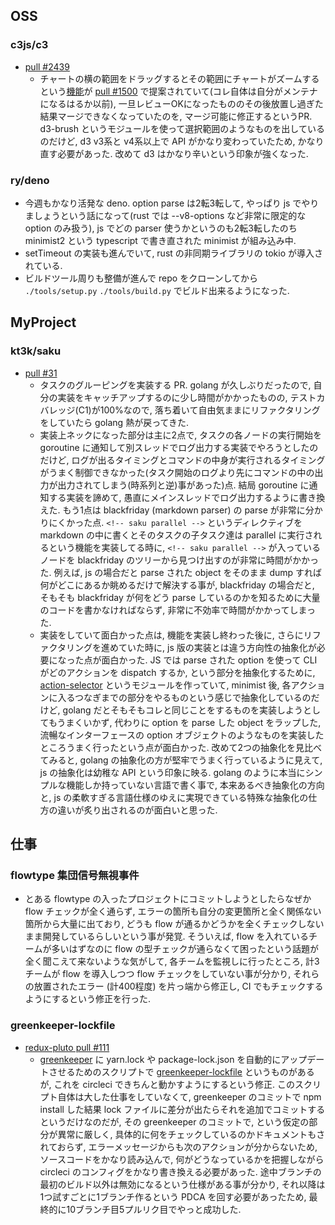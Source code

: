 ## OSS

### c3js/c3

- [pull #2439](https://github.com/c3js/c3/pull/2439)
  - チャートの横の範囲をドラッグするとその範囲にチャートがズームするという[機能](https://468-11496279-gh.circle-artifacts.com/0/htdocs/samples/zoom_type.html)が [pull #1500](https://github.com/c3js/c3/pull/1500) で提案されていて(コレ自体は自分がメンテナになるはるか以前), 一旦レビューOKになったもののその後放置し過ぎた結果マージできなくなっていたのを, マージ可能に修正するというPR. d3-brush というモジュールを使って選択範囲のようなものを出しているのだけど, d3 v3系と v4系以上で API がかなり変わっていたため, かなり直す必要があった. 改めて d3 はかなり辛いという印象が強くなった.

### ry/deno

- 今週もかなり活発な deno. option parse は2転3転して, やっぱり js でやりましょうという話になって(rust では --v8-options など非常に限定的な option のみ扱う), js でどの parser 使うかというのも2転3転したのち minimist2 という typescript で書き直された minimist が組み込み中.
- setTimeout の実装も進んでいて, rust の非同期ライブラリの tokio が導入されている.
- ビルドツール周りも整備が進んで repo をクローンしてから `./tools/setup.py` `./tools/build.py` でビルド出来るようになった.

## MyProject

### kt3k/saku

- [pull #31](https://github.com/kt3k/saku/issues/31)
  - タスクのグルーピングを実装する PR. golang が久しぶりだったので, 自分の実装をキャッチアップするのに少し時間がかかったものの, テストカバレッジ(C1)が100%なので, 落ち着いて自由気ままにリファクタリングをしていたら golang 熱が戻ってきた.
  - 実装上ネックになった部分は主に2点で, タスクの各ノードの実行開始を goroutine に通知して別スレッドでログ出力する実装でやろうとしたのだけど, ログが出るタイミングとコマンドの中身が実行されるタイミングがうまく制御できなかった(タスク開始のログより先にコマンドの中の出力が出力されてしまう(時系列と逆)事があった)点. 結局 goroutine に通知する実装を諦めて, 愚直にメインスレッドでログ出力するように書き換えた. もう1点は blackfriday (markdown parser) の parse が非常に分かりにくかった点. `<!-- saku parallel -->` というディレクティブを markdown の中に書くとそのタスクの子タスク達は parallel に実行されるという機能を実装してる時に, `<!-- saku parallel -->` が入っているノードを blackfriday のツリーから見つけ出すのが非常に時間がかかった. 例えば, js の場合だと parse された object をそのまま dump すれば何がどこにあるか眺めるだけで解決する事が, blackfriday の場合だと, そもそも blackfriday が何をどう parse しているのかを知るために大量のコードを書かなければならず, 非常に不効率で時間がかかってしまった.
  - 実装をしていて面白かった点は, 機能を実装し終わった後に, さらにリファクタリングを進めていた時に, js 版の実装とは違う方向性の抽象化が必要になった点が面白かった. JS では parse された option を使って CLI がどのアクションを dispatch するか, という部分を抽象化するために, [action-selector](https://www.npmjs.com/package/action-selector) というモジュールを作っていて, minimist 後, 各アクションに入るつなぎまでの部分をやるものという感じで抽象化しているのだけど, golang だとそもそもコレと同じことをするものを実装しようとしてもうまくいかず, 代わりに option を parse した object をラップした, 流暢なインターフェースの option オブジェクトのようなものを実装したところうまく行ったという点が面白かった. 改めて2つの抽象化を見比べてみると, golang の抽象化の方が堅牢でうまく行っているように見えて, js の抽象化は幼稚な API という印象に映る. golang のように本当にシンプルな機能しか持っていない言語で書く事で, 本来あるべき抽象化の方向と, js の柔軟すぎる言語仕様のゆえに実現できている特殊な抽象化の仕方の違いが炙り出されるのが面白いと思った.

## 仕事

### flowtype 集団信号無視事件

- とある flowtype の入ったプロジェクトにコミットしようとしたらなぜか flow チェックが全く通らず, エラーの箇所も自分の変更箇所と全く関係ない箇所から大量に出ており, どうも flow が通るかどうかを全くチェックしないまま開発しているらしいという事が発覚. そういえば, flow を入れているチームが多いはずなのに flow の型チェックが通らなくて困ったという話題が全く聞こえて来ないような気がして, 各チームを監視しに行ったところ, 計3チームが flow を導入しつつ flow チェックをしていない事が分かり, それらの放置されたエラー (計400程度) を片っ端から修正し, CI でもチェックするようにするという修正を行った.

### greenkeeper-lockfile

- [redux-pluto pull #111](https://github.com/recruit-tech/redux-pluto/pull/111)
  - [greenkeeper](https://greenkeeper.io/) に yarn.lock や package-lock.json を自動的にアップデートさせるためのスクリプトで [greenkeeper-lockfile](https://github.com/greenkeeperio/greenkeeper-lockfile) というものがあるが, これを circleci できちんと動かすようにするという修正. このスクリプト自体は大した仕事をしていなくて, greenkeeper のコミットで npm install した結果 lock ファイルに差分が出たらそれを追加でコミットするというだけなのだが, その greenkeeper のコミットで, という仮定の部分が異常に厳しく, 具体的に何をチェックしているのかドキュメントもされておらず, エラーメッセージからも次のアクションが分からないため, ソースコードをかなり読み込んで, 何がどうなっているかを把握しながら circleci のコンフィグをかなり書き換える必要があった. 途中ブランチの最初のビルド以外は無効になるという仕様がある事が分かり, それ以降は1つ試すごとに1ブランチ作るという PDCA を回す必要があったため, 最終的に10ブランチ目5プルリク目でやっと成功した.
